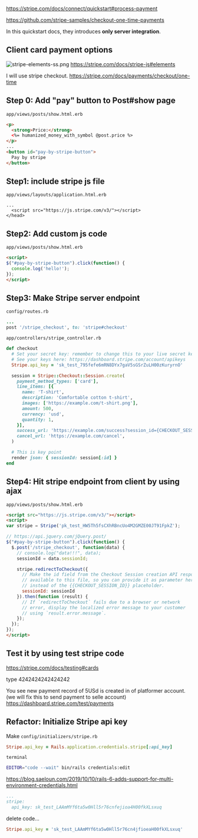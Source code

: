 
https://stripe.com/docs/connect/quickstart#process-payment

https://github.com/stripe-samples/checkout-one-time-payments

In this quickstart docs, they introduces **only server integration**.

## Client card payment options
![stripe-elements-ss.png](https://coderhackers-1304676641.cos.ap-tokyo.myqcloud.com/the-complete-webdev-with-rails-2020/rails-guide-real-world/stripe-elements-ss.png)
https://stripe.com/docs/stripe-js#elements

I will use stripe checkout.
https://stripe.com/docs/payments/checkout/one-time


## Step 0: Add "pay" button to Post#show page
`app/views/posts/show.html.erb`
```html
<p>
  <strong>Price:</strong>
  <%= humanized_money_with_symbol @post.price %>
</p>
...
<button id="pay-by-stripe-button">
  Pay by stripe
</button>
```

## Step1: include stripe js file
`app/views/layouts/application.html.erb`
```erb
...
  <script src="https://js.stripe.com/v3/"></script>
</head>
```

## Step2: Add custom js code
`app/views/posts/show.html.erb`
```html
<script>
$("#pay-by-stripe-button").click(function() {
  console.log('hello!');
});
</script>
```


## Step3: Make Stripe server endpoint
`config/routes.rb`
```ruby
...
post '/stripe_checkout', to: 'stripe#checkout'
```

`app/controllers/stripe_controller.rb`
```ruby
def checkout
  # Set your secret key: remember to change this to your live secret key in production
  # See your keys here: https://dashboard.stripe.com/account/apikeys
  Stripe.api_key = 'sk_test_795fefe6mRN8DYx7gaV5sGSrZuLH00zKuryrnO'

  session = Stripe::Checkout::Session.create(
    payment_method_types: ['card'],
    line_items: [{
      name: 'T-shirt',
      description: 'Comfortable cotton t-shirt',
      images: ['https://example.com/t-shirt.png'],
      amount: 500,
      currency: 'usd',
      quantity: 1,
    }],
    success_url: 'https://example.com/success?session_id={CHECKOUT_SESSION_ID}',
    cancel_url: 'https://example.com/cancel',
  )

  # This is key point
  render json: { sessionId: session[:id] }
end
```


## Step4: Hit stripe endpoint from client by using ajax
`app/views/posts/show.html.erb`
```html
<script src="https://js.stripe.com/v3/"></script>
<script>
var stripe = Stripe('pk_test_HW5Th5fsCXhRBncUo4M2GMZE00JT91FpkZ');

// https://api.jquery.com/jQuery.post/
$("#pay-by-stripe-button").click(function() {
  $.post('/stripe_checkout', function(data) {
    // console.log("data!!!", data);
    sessionId = data.sessionId;

    stripe.redirectToCheckout({
      // Make the id field from the Checkout Session creation API response
      // available to this file, so you can provide it as parameter here
      // instead of the {{CHECKOUT_SESSION_ID}} placeholder.
      sessionId: sessionId
    }).then(function (result) {
      // If `redirectToCheckout` fails due to a browser or network
      // error, display the localized error message to your customer
      // using `result.error.message`.
    });
  });
});
</script>
```

## Test it by using test stripe code
https://stripe.com/docs/testing#cards

type 4242424242424242

You see new payment record of  5USd is created in of platformer account. (we will fix this to send payment to selle account)
https://dashboard.stripe.com/test/payments


## Refactor: Initialize Stripe api key
Make `config/initializers/stripe.rb`
```ruby
Stripe.api_key = Rails.application.credentials.stripe[:api_key]
```

`terminal`
```bash
EDITOR="code --wait" bin/rails credentials:edit
```

https://blog.saeloun.com/2019/10/10/rails-6-adds-support-for-multi-environment-credentials.html

```yaml
...
stripe:
  api_key: sk_test_LAAmMYf6ta5w0Hll5r76cnfejioa4H00fkXLsxuq
```

delete code...
```ruby
Stripe.api_key = 'sk_test_LAAmMYf6ta5w0Hll5r76cn4jfioeaH00fkXLsxuq'
```